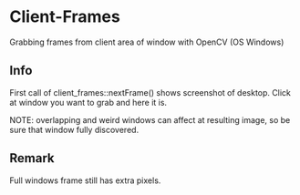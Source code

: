 # Client-Frames
Grabbing frames from client area of window with OpenCV (OS Windows)
## Info
First call of client_frames::nextFrame() shows screenshot of desktop. Click at window you want to grab and here it is.

NOTE: overlapping and weird windows can affect at resulting image, so be sure that window fully discovered.
## Remark
Full windows frame still has extra pixels.
